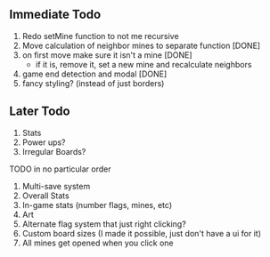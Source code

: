 ## Immediate Todo

1. Redo setMine function to not me recursive
1. Move calculation of neighbor mines to separate function [DONE]
1. on first move make sure it isn't a mine [DONE]
    - if it is, remove it, set a new mine and recalculate neighbors
1. game end detection and modal [DONE]
1. fancy styling? (instead of just borders)

## Later Todo

1. Stats
2. Power ups?
3. Irregular Boards?

TODO in no particular order

1. Multi-save system
2. Overall Stats
3. In-game stats (number flags, mines, etc)
4. Art
5. Alternate flag system that just right clicking?
6. Custom board sizes (I made it possible, just don't have a ui for it)
7. All mines get opened when you click one
